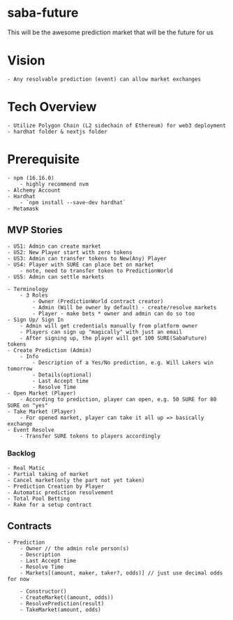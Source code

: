 # saba-future
This will be the awesome prediction market that will be the future for us

# Vision
    - Any resolvable prediction (event) can allow market exchanges

# Tech Overview
    - Utilize Polygon Chain (L2 sidechain of Ethereum) for web3 deployment
    - hardhat folder & nextjs folder

# Prerequisite
    - npm (16.16.0)
        - highly recommend nvm
    - Alchemy Account
    - Hardhat
        - `npm install --save-dev hardhat`
    - Metamask

## MVP Stories
    - US1: Admin can create market
    - US2: New Player start with zero tokens
    - US3: Admin can transfer tokens to New(Any) Player
    - US4: Player with SURE can place bet on market
        - note, need to transfer token to PredictionWorld
    - US5: Admin can settle markets

    - Terminology
        - 3 Roles
            - Owner (PredictionWorld contract creator)
            - Admin (Will be owner by default) - create/resolve markets
            - Player - make bets * owner and admin can do so too
    - Sign Up/ Sign In
        - Admin will get credentials manually from platform owner
        - Players can sign up "magically" with just an email
        - After signing up, the player will get 100 SURE(SabaFuture) tokens
    - Create Prediction (Admin)
        - Info
            - Description of a Yes/No prediction, e.g. Will Lakers win tomorrow
            - Details(optional)
            - Last Accept time
            - Resolve Time
    - Open Market (Player)
        - According to prediction, player can open, e.g. 50 SURE for 80 SURE on "yes"
    - Take Market (Player)
        - For opened market, player can take it all up => basically exchange
    - Event Resolve
        - Transfer SURE tokens to players accordingly

### Backlog
    - Real Matic
    - Partial taking of market
    - Cancel market(only the part not yet taken)
    - Prediction Creation by Player
    - Automatic prediction resolvement
    - Total Pool Betting
    - Rake for a setup contract

## Contracts
    - Prediction
        - Owner // the admin role person(s)
        - Description
        - Last Accept time
        - Resolve Time
        - Markets[(amount, maker, taker?, odds)] // just use decimal odds for now

        - Constructor()
        - CreateMarket((amount, odds))
        - ResolvePrediction(result)
        - TakeMarket(amount, odds)